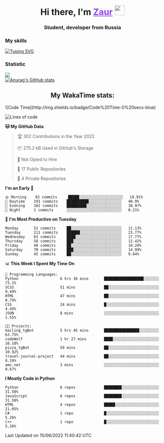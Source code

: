 <h1 align="center">
    Hi there, I'm 
    <a href="https://t.me/skyguy" target="_blank" style="color: #8C43EA">Zaur</a>
    <img src="https://github.com/blackcater/blackcater/raw/main/images/Hi.gif" height="32">
</h1>

<h3 align="center">
    Student, developer from Russia
</h3>  

### **My skills**
[![Typing SVG](https://readme-typing-svg.herokuapp.com?font=Oxanium&duration=3000&color=8C43EA&height=30&lines=Python%2C+JavaScript;Flask;Django+(in+near+future);React.js;HTML%2C+CSS+(SCSS))](https://git.io/typing-svg)

### **Statistic**
![](https://komarev.com/ghpvc/?username=mrskyguy&color=8C43EA)  
[![Anurag's GitHub stats](https://github-readme-stats.vercel.app/api?username=mrskyguy&count_private=true&show_icons=true&title_color=8C43EA&icon_color=BE57EA&bg_color=30,191919,341b56&text_color=B1B1B1&border_radius=10&hide_border=true&include_all_commits=1)](https://github.com/anuraghazra/github-readme-stats)  


<h2 align="center"> My WakaTime stats: </h2>
<!--START_SECTION:waka-->
![Code Time](http://img.shields.io/badge/Code%20Time-0%20secs-blue)

![Lines of code](https://img.shields.io/badge/From%20Hello%20World%20I%27ve%20Written-199%20Thousand%20lines%20of%20code-blue)

**🐱 My GitHub Data** 

> 🏆 302 Contributions in the Year 2022
 > 
> 📦 275.2 kB Used in GitHub's Storage 
 > 
> 🚫 Not Opted to Hire
 > 
> 📜 17 Public Repositories 
 > 
> 🔑 4 Private Repositories  
 > 
**I'm an Early 🐤** 

```text
🌞 Morning    93 commits     █████░░░░░░░░░░░░░░░░░░░░   19.91% 
🌆 Daytime    191 commits    ██████████░░░░░░░░░░░░░░░   40.9% 
🌃 Evening    182 commits    █████████░░░░░░░░░░░░░░░░   38.97% 
🌙 Night      1 commits      ░░░░░░░░░░░░░░░░░░░░░░░░░   0.21%

```
📅 **I'm Most Productive on Tuesday** 

```text
Monday       52 commits     ██░░░░░░░░░░░░░░░░░░░░░░░   11.13% 
Tuesday      111 commits    ██████░░░░░░░░░░░░░░░░░░░   23.77% 
Wednesday    83 commits     ████░░░░░░░░░░░░░░░░░░░░░   17.77% 
Thursday     58 commits     ███░░░░░░░░░░░░░░░░░░░░░░   12.42% 
Friday       48 commits     ██░░░░░░░░░░░░░░░░░░░░░░░   10.28% 
Saturday     70 commits     ███░░░░░░░░░░░░░░░░░░░░░░   14.99% 
Sunday       45 commits     ██░░░░░░░░░░░░░░░░░░░░░░░   9.64%

```


📊 **This Week I Spent My Time On** 

```text
💬 Programming Languages: 
Python                   6 hrs 36 mins       ██████████████████░░░░░░░   73.2% 
SCSS                     51 mins             ██░░░░░░░░░░░░░░░░░░░░░░░   9.49% 
HTML                     47 mins             ██░░░░░░░░░░░░░░░░░░░░░░░   8.79% 
CSS                      24 mins             █░░░░░░░░░░░░░░░░░░░░░░░░   4.49% 
JSON                     8 mins              ░░░░░░░░░░░░░░░░░░░░░░░░░   1.55%

🐱‍💻 Projects: 
mailing_tgBot            5 hrs 45 mins       ████████████████░░░░░░░░░   63.75% 
codeWolf                 1 hr 27 mins        ████░░░░░░░░░░░░░░░░░░░░░   16.18% 
pizza_tgBot              59 mins             ██░░░░░░░░░░░░░░░░░░░░░░░   10.92% 
travel-journal-project   44 mins             ██░░░░░░░░░░░░░░░░░░░░░░░   8.19% 
amv.net                  3 mins              ░░░░░░░░░░░░░░░░░░░░░░░░░   0.67%

```

**I Mostly Code in Python** 

```text
Python                   6 repos             ████████░░░░░░░░░░░░░░░░░   31.58% 
JavaScript               6 repos             ████████░░░░░░░░░░░░░░░░░   31.58% 
HTML                     4 repos             █████░░░░░░░░░░░░░░░░░░░░   21.05% 
C#                       1 repo              █░░░░░░░░░░░░░░░░░░░░░░░░   5.26% 
C++                      1 repo              █░░░░░░░░░░░░░░░░░░░░░░░░   5.26%

```



 Last Updated on 15/06/2022 11:40:42 UTC
<!--END_SECTION:waka-->
